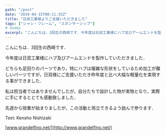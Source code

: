 ```yaml
---
path: "/post"
date: "2019-04-15T00:11:35Z"
title: "日双工業様よりご支援いただきました"
tags: ["シャシ・フレーム", "スポンサーシップ"]
# dummy
excerpt: "こんにちは．3回生の西崎です．今年度は日双工業様にハブ及びアームエンドを製作していただきました．どちらも足回りのパーツであり，特にハブは複雑な形状をしているため加工が難しいパーツですが，日双様にご支..."
---
```


[](15-1.jpg)こんにちは．3回生の西崎です．

今年度は日双工業様にハブ及びアームエンドを製作していただきました．

どちらも足回りのパーツであり，特にハブは複雑な形状をしているため加工が難しいパーツですが，日双様にご支援いただき昨年度と比べ大幅な軽量化を実現する事ができました．

私は担当者ではありませんでしたが，自分たちで設計した物が実物となり，実際に手にするととても感動致しました．

先週から授業が始まりましたが，この活動と両立できるよう励んで参ります．

Text: Kensho Nishizaki

[www.grandelfino.net/](http://www.grandelfino.net/)